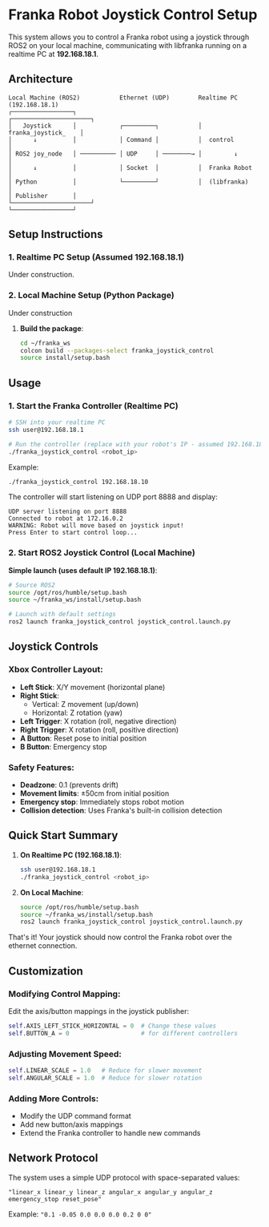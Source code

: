 # Franka Robot Joystick Control Setup

This system allows you to control a Franka robot using a joystick through ROS2 on your local machine, communicating with libfranka running on a realtime PC at **192.168.18.1**.

## Architecture

```
Local Machine (ROS2)           Ethernet (UDP)        Realtime PC (192.168.18.1)
┌─────────────────┐                                  ┌──────────────────────┐
│   Joystick      │            ┌─────────┐           │  franka_joystick_    │
│      ↓          │            │ Command │           │  control             │
│ ROS2 joy_node   │ ────────── │ UDP     │ ────────→ │         ↓            │
│      ↓          │            │ Socket  │           │  Franka Robot        │
│ Python          │            └─────────┘           │  (libfranka)         │
│ Publisher       │                                  └──────────────────────┘
└─────────────────┘
```

## Setup Instructions

### 1. Realtime PC Setup (Assumed 192.168.18.1)

Under construction.

### 2. Local Machine Setup (Python Package)

Under construction

1. **Build the package**:
   ```bash
   cd ~/franka_ws
   colcon build --packages-select franka_joystick_control
   source install/setup.bash
   ```

## Usage

### 1. Start the Franka Controller (Realtime PC)

```bash
# SSH into your realtime PC
ssh user@192.168.18.1

# Run the controller (replace with your robot's IP - assumed 192.168.18.10)
./franka_joystick_control <robot_ip>
```

Example:
```bash
./franka_joystick_control 192.168.18.10
```

The controller will start listening on UDP port 8888 and display:
```
UDP server listening on port 8888
Connected to robot at 172.16.0.2
WARNING: Robot will move based on joystick input!
Press Enter to start control loop...
```

### 2. Start ROS2 Joystick Control (Local Machine)

**Simple launch (uses default IP 192.168.18.1)**:
```bash
# Source ROS2
source /opt/ros/humble/setup.bash
source ~/franka_ws/install/setup.bash

# Launch with default settings
ros2 launch franka_joystick_control joystick_control.launch.py
```

## Joystick Controls

### Xbox Controller Layout:
- **Left Stick**: X/Y movement (horizontal plane)
- **Right Stick**: 
  - Vertical: Z movement (up/down)
  - Horizontal: Z rotation (yaw)
- **Left Trigger**: X rotation (roll, negative direction)
- **Right Trigger**: X rotation (roll, positive direction)
- **A Button**: Reset pose to initial position
- **B Button**: Emergency stop

### Safety Features:
- **Deadzone**: 0.1 (prevents drift)
- **Movement limits**: ±50cm from initial position
- **Emergency stop**: Immediately stops robot motion
- **Collision detection**: Uses Franka's built-in collision detection

## Quick Start Summary

1. **On Realtime PC (192.168.18.1)**:
   ```bash
   ssh user@192.168.18.1
   ./franka_joystick_control <robot_ip>
   ```

2. **On Local Machine**:
   ```bash
   source /opt/ros/humble/setup.bash
   source ~/franka_ws/install/setup.bash
   ros2 launch franka_joystick_control joystick_control.launch.py
   ```

That's it! Your joystick should now control the Franka robot over the ethernet connection.

## Customization

### Modifying Control Mapping:
Edit the axis/button mappings in the joystick publisher:
```python
self.AXIS_LEFT_STICK_HORIZONTAL = 0  # Change these values
self.BUTTON_A = 0                    # for different controllers
```

### Adjusting Movement Speed:
```python
self.LINEAR_SCALE = 1.0   # Reduce for slower movement
self.ANGULAR_SCALE = 1.0  # Reduce for slower rotation
```

### Adding More Controls:
- Modify the UDP command format
- Add new button/axis mappings
- Extend the Franka controller to handle new commands

## Network Protocol

The system uses a simple UDP protocol with space-separated values:
```
"linear_x linear_y linear_z angular_x angular_y angular_z emergency_stop reset_pose"
```

Example: `"0.1 -0.05 0.0 0.0 0.0 0.2 0 0"`
